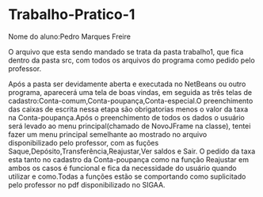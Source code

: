 # Trabalho-Pratico-1
Nome do aluno:Pedro Marques Freire

O arquivo que esta sendo mandado se trata da pasta trabalho1, que fica dentro da pasta src, com todos os arquivos do programa como pedido pelo professor.

Após a pasta ser devidamente aberta e executada no NetBeans ou outro programa, aparecerá uma tela de boas vindas, em seguida as três telas de cadastro:Conta-comum,Conta-poupança,Conta-especial.O preenchimento das caixas de escrita nessa etapa são obrigatorias menos o valor da taxa na Conta-poupança.Após o preenchimento de todos os dados o usuário será levado ao menu principal(chamado de NovoJFrame na classe), tentei fazer um menu principal semelhante ao mostrado no arquivo disponibilizado pelo professor, com as fuções Saque,Depósito,Transferência,Reajustar,Ver saldos e Sair. O pedido da taxa esta tanto no cadastro da Conta-poupança como na função Reajustar em ambos os casos é funcional e fica da necessidade do usuário quando utilizar e como.Todas a funções estão se comportando como suplicitado pelo professor no pdf disponibilizado no SIGAA.

